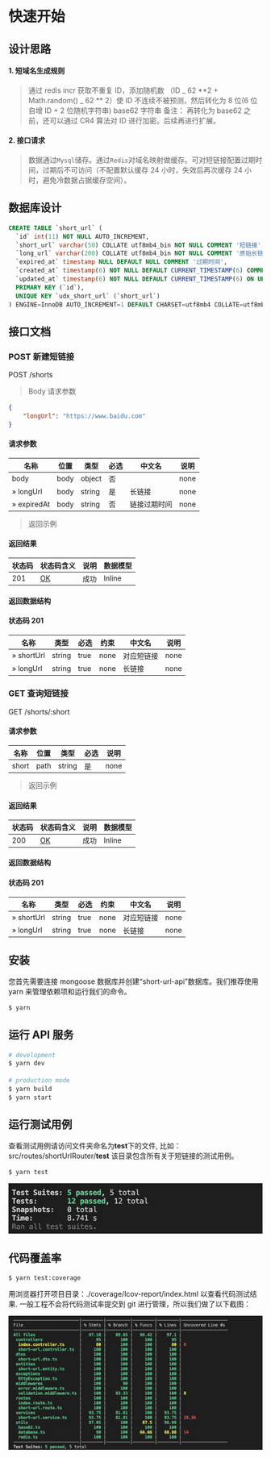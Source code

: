 # 快速开始

## 设计思路

#### 1. 短域名生成规则

> 通过 redis incr 获取不重复 ID，添加随机数 （ID _ 62 \*\*2 + Math.random() _ 62 \*\* 2）使 ID 不连续不被预测，然后转化为 8 位(6 位自增 ID + 2 位随机字符串) base62 字符串
> 备注： 再转化为 base62 之前，还可以通过 CR4 算法对 ID 进行加密。后续再进行扩展。

#### 2. 接口请求

> 数据通过`Mysql`储存。通过`Redis`对域名映射做缓存。可对短链接配置过期时间，过期后不可访问（不配置默认缓存 24 小时，失效后再次缓存 24 小时，避免冷数据占据缓存空间）。

## 数据库设计

```sql
CREATE TABLE `short_url` (
  `id` int(11) NOT NULL AUTO_INCREMENT,
  `short_url` varchar(50) COLLATE utf8mb4_bin NOT NULL COMMENT '短链接',
  `long_url` varchar(200) COLLATE utf8mb4_bin NOT NULL COMMENT '原始长链接',
  `expired_at` timestamp NULL DEFAULT NULL COMMENT '过期时间',
  `created_at` timestamp(6) NOT NULL DEFAULT CURRENT_TIMESTAMP(6) COMMENT '创建时间',
  `updated_at` timestamp(6) NOT NULL DEFAULT CURRENT_TIMESTAMP(6) ON UPDATE CURRENT_TIMESTAMP(6) COMMENT '更新时间',
  PRIMARY KEY (`id`),
  UNIQUE KEY `udx_short_url` (`short_url`)
) ENGINE=InnoDB AUTO_INCREMENT=1 DEFAULT CHARSET=utf8mb4 COLLATE=utf8mb4_bin;
```

## 接口文档

### POST 新建短链接

POST /shorts

> Body 请求参数

```json
{
    "longUrl": "https://www.baidu.com"
}
```

#### 请求参数

| 名称        | 位置 | 类型   | 必选 | 中文名       | 说明 |
| ----------- | ---- | ------ | ---- | ------------ | ---- |
| body        | body | object | 否   |              | none |
| » longUrl   | body | string | 是   | 长链接       | none |
| » expiredAt | body | string | 否   | 链接过期时间 | none |

> 返回示例

#### 返回结果

| 状态码 | 状态码含义                                              | 说明 | 数据模型 |
| ------ | ------------------------------------------------------- | ---- | -------- |
| 201    | [OK](https://tools.ietf.org/html/rfc7231#section-6.3.1) | 成功 | Inline   |

#### 返回数据结构

#### 状态码 **201**

| 名称       | 类型   | 必选 | 约束 | 中文名     | 说明 |
| ---------- | ------ | ---- | ---- | ---------- | ---- |
| » shortUrl | string | true | none | 对应短链接 | none |
| » longUrl  | string | true | none | 长链接     | none |

### GET 查询短链接

GET /shorts/:short

#### 请求参数

| 名称  | 位置 | 类型   | 必选 | 说明 |
| ----- | ---- | ------ | ---- | ---- |
| short | path | string | 是   | none |

> 返回示例

#### 返回结果

| 状态码 | 状态码含义                                              | 说明 | 数据模型 |
| ------ | ------------------------------------------------------- | ---- | -------- |
| 200    | [OK](https://tools.ietf.org/html/rfc7231#section-6.3.1) | 成功 | Inline   |

#### 返回数据结构

#### 状态码 **201**

| 名称       | 类型   | 必选 | 约束 | 中文名     | 说明 |
| ---------- | ------ | ---- | ---- | ---------- | ---- |
| » shortUrl | string | true | none | 对应短链接 | none |
| » longUrl  | string | true | none | 长链接     | none |

## 安装

您首先需要连接 mongoose 数据库并创建“short-url-api”数据库。我们推荐使用 yarn 来管理依赖项和运行我们的命令。

```bash
$ yarn
```

## 运行 API 服务

```bash
# development
$ yarn dev

# production mode
$ yarn build
$ yarn start
```

## 运行测试用例

查看测试用例请访问文件夹命名为**test**下的文件, 比如：src/routes/shortUrlRouter/**test** 该目录包含所有关于短链接的测试用例。

```bash
$ yarn test

```

![unit-test](./docs/test.png)

## 代码覆盖率

```
$ yarn test:coverage
```

用浏览器打开项目目录：./coverage/lcov-report/index.html 以查看代码测试结果. 一般工程不会将代码测试率提交到 git 进行管理，所以我们做了以下截图：

!["design"](./docs/coverage.png)
